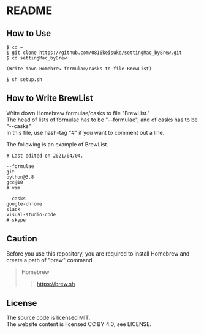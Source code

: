 # README
## How to Use
```
$ cd ~
$ git clone https://github.com/0816keisuke/settingMac_byBrew.git
$ cd settingMac_byBrew

(Write down Homebrew formulae/casks to file BrewList)

$ sh setup.sh
```

## How to Write BrewList
Write down Homebrew formulae/casks to file "BrewList."  
The head of lists of formulae has to be "--formulae", and of casks has to be "--casks"  
In this file, use hash-tag "#" if you want to comment out a line.  
  
The following is an example of BrewList.  
```
# Last edited on 2021/04/04.

--formulae
git
python@3.8
gcc@10
# vim

--casks
google-chrome
slack
visual-studio-code
# skype
```

## Caution
Before you use this repository, you are required to install Homebrew and create a path of "brew" command.  
> Homebrew
>> https://brew.sh

## License
The source code is licensed MIT.  
The website content is licensed CC BY 4.0, see LICENSE.